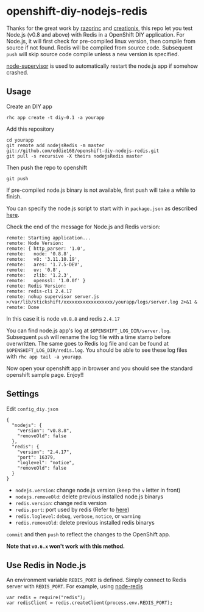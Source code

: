 openshift-diy-nodejs-redis
==========================

Thanks for the great work by [razorinc](https://github.com/razorinc/redis-openshift-example) and [creationix](https://github.com/creationix/nvm/), this repo let you test Node.js (v0.8 and above) with Redis in a OpenShift DIY application. For Node.js, it will first check for pre-compiled linux version, then compile from source if not found. Redis will be compiled from source code. Subsequent `push` will skip source code compile unless a new version is specified.

[node-supervisor](https://github.com/isaacs/node-supervisor) is used to automatically restart the node.js app if somehow crashed.

Usage
-----

Create an DIY app

    rhc app create -t diy-0.1 -a yourapp

Add this repository

    cd yourapp
    git remote add nodejsRedis -m master git://github.com/eddie168/openshift-diy-nodejs-redis.git
    git pull -s recursive -X theirs nodejsRedis master

Then push the repo to openshift

    git push

If pre-compiled node.js binary is not available, first push will take a while to finish.

You can specify the node.js script to start with in `package.json` as described [here](https://openshift.redhat.com/community/kb/kb-e1048-how-can-i-run-my-own-nodejs-script).

Check the end of the message for Node.js and Redis version:

    remote: Starting application...
    remote: Node Version:
    remote: { http_parser: '1.0',
    remote:   node: '0.8.8',
    remote:   v8: '3.11.10.19',
    remote:   ares: '1.7.5-DEV',
    remote:   uv: '0.8',
    remote:   zlib: '1.2.3',
    remote:   openssl: '1.0.0f' }
    remote: Redis Version:
    remote: redis-cli 2.4.17
    remote: nohup supervisor server.js >/var/lib/stickshift/xxxxxxxxxxxxxxxxxx/yourapp/logs/server.log 2>&1 &
    remote: Done

In this case it is node `v0.8.8` and redis `2.4.17`

You can find node.js app's log at `$OPENSHIFT_LOG_DIR/server.log`. Subsequent `push` will rename the log file with a time stamp before overwritten. The same goes to Redis log file and can be found at `$OPENSHIFT_LOG_DIR/redis.log`. 
You should be able to see these log files with `rhc app tail -a yourapp`.

Now open your openshift app in browser and you should see the standard openshift sample page. Enjoy!!

Settings
--------

Edit `config_diy.json`

    {
      "nodejs": {
        "version": "v0.8.8",
        "removeOld": false
      },
      "redis": {
        "version": "2.4.17",
        "port": 16379,
        "loglevel": "notice",
        "removeOld": false
      }
    }

- `nodejs.version`: change node.js version (keep the `v` letter in front)
- `nodejs.removeOld`: delete previous installed node.js binarys
- `redis.version`: change redis version
- `redis.port`: port used by redis (Refer to [here](https://openshift.redhat.com/community/kb/kb-e1038-i-cant-bind-to-a-port))
- `redis.loglevel`: `debug`, `verbose`, `notice`, or `warning`
- `redis.removeOld`: delete previous installed redis binarys

`commit` and then `push` to reflect the changes to the OpenShift app.

**Note that `v0.6.x` won't work with this method.**

Use Redis in Node.js
--------------------

An environment variable `REDIS_PORT` is defined. Simply connect to Redis server with `REDIS_PORT`. For example, using [node-redis](https://github.com/mranney/node_redis)

    var redis = require("redis");
    var redisClient = redis.createClient(process.env.REDIS_PORT);

